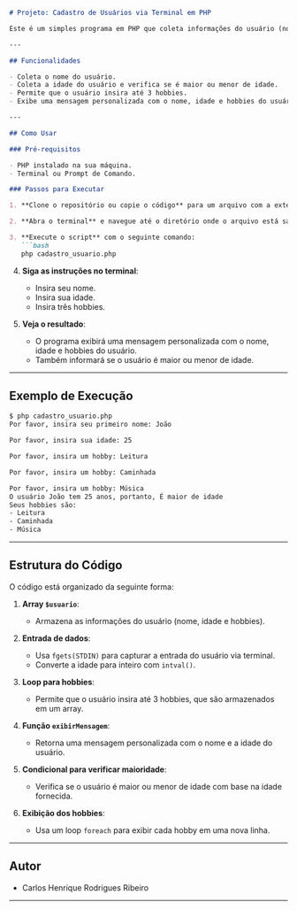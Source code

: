 ```markdown
# Projeto: Cadastro de Usuários via Terminal em PHP

Este é um simples programa em PHP que coleta informações do usuário (nome, idade e hobbies) via terminal e exibe uma mensagem personalizada com base nos dados fornecidos.

---

## Funcionalidades

- Coleta o nome do usuário.
- Coleta a idade do usuário e verifica se é maior ou menor de idade.
- Permite que o usuário insira até 3 hobbies.
- Exibe uma mensagem personalizada com o nome, idade e hobbies do usuário.

---

## Como Usar

### Pré-requisitos

- PHP instalado na sua máquina.
- Terminal ou Prompt de Comando.

### Passos para Executar

1. **Clone o repositório ou copie o código** para um arquivo com a extensão `.php`, por exemplo, `cadastro_usuario.php`.

2. **Abra o terminal** e navegue até o diretório onde o arquivo está salvo.

3. **Execute o script** com o seguinte comando:
   ```bash
   php cadastro_usuario.php
   ```

4. **Siga as instruções no terminal**:
   - Insira seu nome.
   - Insira sua idade.
   - Insira três hobbies.

5. **Veja o resultado**:
   - O programa exibirá uma mensagem personalizada com o nome, idade e hobbies do usuário.
   - Também informará se o usuário é maior ou menor de idade.

---

## Exemplo de Execução

```bash
$ php cadastro_usuario.php
Por favor, insira seu primeiro nome: João

Por favor, insira sua idade: 25

Por favor, insira um hobby: Leitura

Por favor, insira um hobby: Caminhada

Por favor, insira um hobby: Música
O usuário João tem 25 anos, portanto, É maior de idade
Seus hobbies são: 
- Leitura
- Caminhada
- Música
```

---

## Estrutura do Código

O código está organizado da seguinte forma:

1. **Array `$usuario`**:
   - Armazena as informações do usuário (nome, idade e hobbies).

2. **Entrada de dados**:
   - Usa `fgets(STDIN)` para capturar a entrada do usuário via terminal.
   - Converte a idade para inteiro com `intval()`.

3. **Loop para hobbies**:
   - Permite que o usuário insira até 3 hobbies, que são armazenados em um array.

4. **Função `exibirMensagem`**:
   - Retorna uma mensagem personalizada com o nome e a idade do usuário.

5. **Condicional para verificar maioridade**:
   - Verifica se o usuário é maior ou menor de idade com base na idade fornecida.

6. **Exibição dos hobbies**:
   - Usa um loop `foreach` para exibir cada hobby em uma nova linha.

---

## Autor

- Carlos Henrique Rodrigues Ribeiro

---
